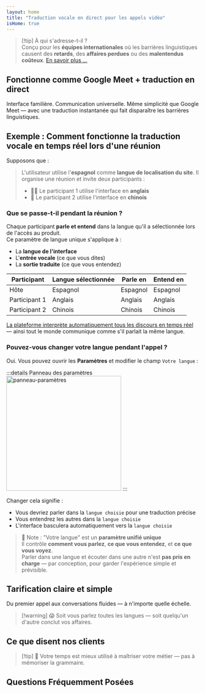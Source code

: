 ```yaml
---
layout: home
title: "Traduction vocale en direct pour les appels vidéo"
isHome: true
---
```


<HeroSection title="Rencontrez-vous dans **n'importe quelle** langue" :typingSpeed="10" text="Traduction vocale en direct dans les **appels vidéo** — communication rapide, claire et sans frontières.">
<NavButton buttonLabel="Comment ça marche" buttonClass="brand" to="/#HowItWorks" />
<NavButton buttonLabel="Assistant" buttonClass="alt" to="/chat" />
</HeroSection>

<span id="1"></span>
<FeatureBlock
    :card="{
      title: 'Traduction ≠ Compréhension. Voici ce qui suit.',
      details: 'Peu importe la langue, votre voix est entendue — et comprise — comme si vous partagiez la même langue.',
      items: [
        '✧ Naturellement, en [temps réel](./product/overview/how-it-works), et sans sous-titres ni latence.',
        '✧ L\'interprétation alimentée par l\'IA capture le ton, l\'intention et la terminologie spécifique au secteur.',
      ],
      link: './product/overview/what-is-intermind',
      src: {
        light: '/media-kit/animals-cartoon-3-2.png',
        dark: '/1d.png',
      },
      inversion: false,
    }"
  />

<span id="2"></span>
<FeatureBlock
    :card="{
      title: 'L\'esprit au cœur de vos réunions',
      details: 'InterMind transforme chaque appel multilingue en connaissances claires et consultables.',
      items: [
        '✧ **Posez n\'importe quelle question** — l\'IA trouve des réponses **dans toutes vos réunions**.',
        '✧ Extrait automatiquement les tâches, les responsables et les échéances.',
        '✧ Résume les points clés dans n\'importe quelle langue — instantanément.',
      ],
      link: './product/overview/how-it-works#🧩-deep-memory-deep-understanding',
      src: {
        light: '/2l.png',
        dark: '/2d.png',
      },
      inversion: true,
    }"
  />

<span id="3"></span>
<FeatureBlock
    :card="{
      title: 'Conçu pour les réunions sérieuses — pas seulement pour parler',
      details: 'InterMind est une [plateforme de réunion vidéo de niveau professionnel](./product/overview/video-meeting-platform), pas un simple complément ou plugin léger.',
      items: [
        '✧ Résolution 1080p, suppression intelligente du bruit, planification, modération, partage d\'écran, enregistrement, sous-titrage, chat des participants et intégration du calendrier — tout intégré, **prêt à l\'emploi**.',
      ],
      link: './product/overview/video-meeting-platform',
      src: {
        light: '/3l.mp4',
        dark: '/3d.mp4',
      },
      inversion: false,
    }"
  />

<span id="4"></span>
<FeatureBlock
    :card="{
      title: 'Confidentialité là où ça compte',
      details: 'InterMind est conçu pour les conversations critiques en matière de confiance — où la confidentialité et le contrôle sont primordiaux.',
      items: ['✧ [Zones de confidentialité](./product/overview/privacy-architecture) — UE, États-Unis, Asie du Sud-Est', '✧ **Aucune formation de données**. Aucun accès tiers.'],
      link: './product/overview/privacy-architecture',
      src: {
        light: '/4l.png',
        dark: '/4d.png',
      },
      inversion: true,
    }"
  />

> [!tip] À qui s'adresse-t-il ?  
> Conçu pour les **équipes internationales** où les barrières linguistiques causent des **retards**, des **affaires perdues** ou des **malentendus coûteux**. [En savoir plus ...](./product/overview/markets)

## Fonctionne comme Google Meet + traduction en direct

Interface familière. Communication universelle. Même simplicité que Google Meet — avec une traduction instantanée qui fait disparaître les barrières linguistiques.

<span id="HowItWorks"></span>

<FeatureCards
    :features="[
      {
        title: 'Inscrivez-vous gratuitement',
        details: 'Choisissez votre langue et [créez un compte](#Pricing).',
        icon: {
          light: '/signUp.png',
          dark: '/signUp.png',
        },
      },
      {
        title: 'Démarrez une réunion',
        details: 'Créez instantanément ou planifiez à l\'avance.',
        icon: {
          light: '/start.png',
          dark: '/start.png',
        },
      },
      {
        title: 'Rejoignez la réunion',
        details: 'Cliquez sur le lien, entrez votre nom, rejoignez instantanément.',
        icon: {
          light: '/join.png',
          dark: '/join.png',
        },
      },
      {
        title: 'Parlez votre langue',
        details: 'Chacun parle et entend dans sa propre langue.',
        icon: {
          light: '/meeting.png',
          dark: '/meeting.png',
        },
      },
    ]"
  />

<span id="Example"></span>

## Exemple : Comment fonctionne la traduction vocale en temps réel lors d'une réunion

Supposons que :

> L'utilisateur utilise l'**espagnol** comme **langue de localisation du site**. Il organise une réunion et invite deux participants :
>
> - 🧑‍💼 Le participant 1 utilise l'interface en **anglais**
> - 👩 Le participant 2 utilise l'interface en **chinois**

### Que se passe-t-il pendant la réunion ?

Chaque participant **parle et entend** dans la langue qu'il a sélectionnée lors de l'accès au produit.  
Ce paramètre de langue unique s'applique à :

- La **langue de l'interface**
- L'**entrée vocale** (ce que vous dites)
- La **sortie traduite** (ce que vous entendez)

| Participant   | Langue sélectionnée | Parle en  | Entend en |
| ------------- | ------------------- | --------- | --------- |
| Hôte          | Espagnol            | Espagnol  | Espagnol  |
| Participant 1 | Anglais             | Anglais   | Anglais   |
| Participant 2 | Chinois             | Chinois   | Chinois   |

[La plateforme interprète automatiquement tous les discours en temps réel](./product/overview/how-it-works) — ainsi tout le monde communique comme s'il parlait la même langue.

### Pouvez-vous changer votre langue pendant l'appel ?

Oui. Vous pouvez ouvrir les **Paramètres** et modifier le champ `Votre langue` :

:::details Panneau des paramètres
<img src="/settings.png" alt="panneau-paramètres" width="300px" />
:::

Changer cela signifie :

- Vous devriez parler dans la `langue choisie` pour une traduction précise
- Vous entendrez les autres dans la `langue choisie`
- L'interface basculera automatiquement vers la `langue choisie`

> 📌 Note : "Votre langue" est un **paramètre unifié unique**  
> Il contrôle **comment vous parlez**, **ce que vous entendez**, et **ce que vous voyez**.  
> Parler dans une langue et écouter dans une autre n'est **pas pris en charge** — par conception, pour garder l'expérience simple et prévisible.

## Tarification claire et simple

Du premier appel aux conversations fluides — à n'importe quelle échelle.

<span id="Pricing"></span>

<PricingPlans
    :plans="[
      {
        title: '**Basic** &nbsp 1 utilisateur',
        price: '**Gratuit**',
        details: 'aucune carte de crédit requise',
        items: [
          '**25** réunions',
          '**100** participants en visioconférence [💬](#3)',
          '**30** GB de stockage partagé par utilisateur',
          'Recherche dans toutes vos réunions [💬](#2)',
          'Interprétation simultanée [💬](#1)',
        ],
      },
      {
        title: '**Pro**  &nbsp 1-99 utilisateurs',
        price: '**20 $** /mois/utilisateur, facturé annuellement',
        details: 'ou 25 $ facturé mensuellement',
        items: [
          '**Illimitées** réunions',
          '**150** participants en visioconférence [💬](#3)',
          '**2** TB de stockage partagé par utilisateur',
          'Recherche dans toutes vos réunions [💬](#2)',
          'Interprétation simultanée [💬](#1)',
        ],
      },
      {
        title: '**Business** &nbsp 100+ utilisateurs',
        price: '**Tarification personnalisée**',
        details: 'Conçu pour la confidentialité',
        items: [
          '**Illimitées** réunions',
          '**500** participants en visioconférence [💬](#3)',
          '**5** TB de stockage partagé par utilisateur',
          'Recherche dans toutes vos réunions [💬](#2)',
          'Interprétation simultanée [💬](#1)',
          '**Zones de confidentialité** [💬](#4)',
        ],
      },
    ]">

<AuthButton text="Commencer" button-class="brand" event-name="get_started_attempt"/>
<AuthButton text="Acheter maintenant" mode="checkout" eventName="buy_now_attempt" />
<ContactForm buttonText="Parler à notre équipe" buttonClass="alt" />
</PricingPlans>

> [!warning] 😱 Soit vous parlez toutes les langues — soit quelqu\'un d\'autre conclut vos affaires.

<span id="Testimonials"></span>

## Ce que disent nos clients

<AutoScrollTestimonials testimonialsUrl="/testimonials.json"/>

> [!tip] 🥇 Votre temps est mieux utilisé à maîtriser votre métier — pas à mémoriser la grammaire.

## Questions Fréquemment Posées

<span id="FAQ"></span>

<AccordionGroup
    :items="[
      {
        q: 'Quelles langues InterMind prend-il en charge pour l\'interprétation ?',
        a: 'InterMind prend en charge **l\'interprétation en temps réel** dans les 19 langues suivantes :<br><br>- العربية (ar) – Arabe<br>- Čeština (cs) – Tchèque<br>- Deutsch (de) – Allemand<br>- English (en) – Anglais<br>- Español (es) – Espagnol<br>- Français (fr) – Français<br>- हिन्दी (hi) – Hindi<br>- Magyar (hu) – Hongrois<br>- Italiano (it) – Italien<br>- 日本語 (ja) – Japonais<br>- 한국어 (ko) – Coréen<br>- Nederlands (nl) – Néerlandais<br>- Polski (pl) – Polonais<br>- Português (pt) – Portugais<br>- Русский (ru) – Russe<br>- Türkçe (tr) – Turc<br>- 中文 (zh) – Chinois<br><br>Nous élargissons continuellement cette liste — de nouvelles langues sont ajoutées à chaque version majeure.',
      },
      {
        q: 'Qu\'est-ce qu\'un utilisateur sous licence et qu\'est-ce qu\'un participant ?',
        a: 'Un *utilisateur sous licence* possède une licence de réunion gratuite ou payante et peut programmer des réunions dans les limites de son plan. Les *participants* sont des invités — ils **n\'ont pas besoin de compte ou de licence** pour rejoindre et peuvent se connecter depuis n\'importe quel appareil **gratuitement**.',
      },
      {
        q: 'Combien de personnes peuvent utiliser une licence InterMind ?',
        a: 'Chaque *utilisateur sous licence* peut organiser **des réunions illimitées**. Si plusieurs membres de l\'équipe doivent organiser des réunions simultanément, chacun aura besoin de sa propre licence.',
      },
      {
        q: 'Quelle est la durée maximale d\'une réunion ?',
        a: 'Les réunions peuvent durer jusqu\'à **24 heures** sur tous les plans.',
      },
      {
        q: 'Y a-t-il une limite sur le nombre de réunions que je peux organiser ?',
        a: 'Le plan *Free Basic* inclut **25 réunions gratuites**. Les plans *Pro* et *Business* offrent des réunions illimitées avec plus de participants et de contrôle.',
      },
      {
        q: 'Comment InterMind assure-t-il la confidentialité et la sécurité des données ?',
        a: 'InterMind est **privé par conception**. Toutes les données sont traitées et stockées dans votre **Zone de Confidentialité** sélectionnée — _UE_, _États-Unis_, ou _Asie_. Nous nous conformons au [**RGPD**](https://gdpr.eu), au [**CCPA**](https://oag.ca.gov/privacy/ccpa), et à l\'UAE PDPL, et **n\'utilisons jamais votre contenu** pour l\'entraînement ou l\'accès par des tiers. Le contrôle avancé de la [Zone de Confidentialité](./product/overview/privacy-architecture) est disponible sur le plan **Business**.',
      },
      {
        q: 'Puis-je essayer InterMind avant d\'acheter un plan ?',
        a: 'Absolument. Le plan *Free Basic* vous donne un accès complet aux fonctionnalités principales avec **25 réunions gratuites** — incluant **l\'interprétation simultanée** et **la recherche de réunions**. Aucune carte de crédit requise. Mise à niveau à tout moment.',
      },
      {
        q: 'Que faire si j\'ai besoin d\'aide ou de support ?',
        a: 'Le support est disponible via notre [centre d\'aide](./resources/help). Les utilisateurs *Business* bénéficient d\'un **support prioritaire** avec un contact dédié.',
      },
      {
        q: 'Comment gérer mon abonnement (mise à niveau, rétrogradation ou annulation) ?',
        a: 'Vous pouvez changer votre plan à tout moment via vos **paramètres de compte**. Les changements prennent effet **immédiatement**. Pour les annulations, les *plans mensuels* s\'annulent à la fin du cycle de facturation. Les *plans annuels* peuvent être annulés pour un **remboursement au prorata**.',
      },
      {
        q: 'Puis-je utiliser InterMind pour des webinaires ou de grands événements ?',
        a: 'Oui. Les plans *Pro* et *Business* sont idéaux pour **les grandes réunions et webinaires** — avec un support jusqu\'à **500 participants** sur *Business*.',
      },
    ]"/>

<HomeFooter
    :columns="[
      {
        title: 'PRODUIT',
        links: [
          { text: 'Aperçu', link: './product/overview/what-is-intermind' },
          { text: 'Commencer', link: './product/guide/getting-started' },
          { text: 'Témoignages', link: '#Testimonials' },
          { text: 'Tarifs', link: '#Pricing' },
        ],
      },
      {
        title: 'SUPPORT',
        links: [
          { text: 'Obtenir de l\'aide', link: './resources/help' },
          { text: 'FAQ', link: '#FAQ' },
          { text: 'Politique de confidentialité', link: './resources/company/Privacy-Policy' },
          { text: 'Guide juridique IA', link: './resources/company/Legal-Regulations-for-AI-Services' },
          { text: 'État du service', link: 'https://status.mind.com/' },
          // { text: 'Privacy Settings', link: '#' },
        ],
      },
      {
        title: 'RESSOURCES',
        links: [
          { text: 'Blog', link: './blog' },
          { text: 'Ressources de marque', link: './resources/media-kit' },
          { text: 'Documentation API IA / LLM', link: 'https://mind.com/llms-full.txt' },
        ],
      },
      {
        title: 'ENTREPRISE',
        links: [
          { text: 'À propos', link: './resources/company/about' },
          { text: 'Équipe', link: './resources/company/team' },
          // { text: 'Careers', link: './resources/company/careers' },
          { text: 'Contacts', link: './resources/company/contacts' },
        ],
      },
    ]"/>